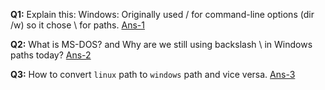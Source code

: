 **Q1:** Explain this: Windows: Originally used / for command-line options (dir /w) so it chose \ for paths. [Ans-1]()

**Q2:**  What is MS-DOS? and Why are we still using backslash \ in Windows paths today? [Ans-2]()

**Q3:** How to convert `linux` path to `windows` path and vice versa. [Ans-3]()